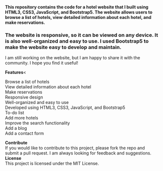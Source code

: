 <b>This repository contains the code for a hotel website that I built using HTML3, CSS3, JavaScript, and Bootstrap5. The website allows users to browse a list of hotels, view detailed information about each hotel, and make reservations.</b>

<h3>The website is responsive, so it can be viewed on any device. It is also well-organized and easy to use. I used Bootstrap5 to make the website easy to develop and maintain.</h3>

I am still working on the website, but I am happy to share it with the community. I hope you find it useful!

<b>Features</b><
<p>
Browse a list of hotels<br>
View detailed information about each hotel<br>
Make reservations<br>
Responsive design<br>
Well-organized and easy to use<br>
Developed using HTML3, CSS3, JavaScript, and Bootstrap5<br>
To-do list<br>
Add more hotels<br>
Improve the search functionality<br>
Add a blog<br>
Add a contact form<br>
 </p>
 <b>Contribute</b><br>
If you would like to contribute to this project, please fork the repo and submit a pull request. I am always looking for feedback and suggestions.
<br>
<b>License</b><br>
This project is licensed under the MIT License.

